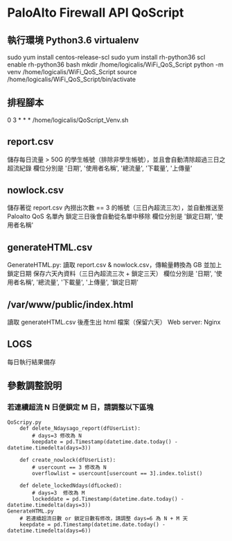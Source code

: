 # PaloAlto Firewall API QoScript
## 執行環境 Python3.6 virtualenv
sudo yum install centos-release-scl
sudo yum install rh-python36
scl enable rh-python36 bash
mkdir /home/logicalis/WiFi_QoS_Script
python -m venv /home/logicalis/WiFi_QoS_Script
source /home/logicalis/WiFi_QoS_Script/bin/activate

## 排程腳本
0 3 * * * /home/logicalis/QoScript_Venv.sh

## report.csv 
儲存每日流量 > 50G 的學生帳號（排除非學生帳號），並且會自動清除超過三日之超流紀錄
欄位分別是 '日期', '使用者名稱', '總流量', '下載量', '上傳量'

## nowlock.csv 
儲存著從 report.csv 內撈出次數 == 3 的帳號（三日內超流三次），並自動推送至 Paloalto QoS 名單內
鎖定三日後會自動從名單中移除
欄位分別是 '鎖定日期', '使用者名稱'

## generateHTML.csv
GenerateHTML.py: 讀取 report.csv & nowlock.csv，傳輸量轉換為 GB 並加上鎖定日期
保存六天內資料（三日內超流三次 + 鎖定三天）
欄位分別是 '日期', '使用者名稱', '總流量', '下載量', '上傳量', '鎖定日期'

## /var/www/public/index.html
讀取 generateHTML.csv 後產生出 html 檔案（保留六天）
Web server: Nginx

## LOGS
每日執行結果備存

## 參數調整說明
### 若連續超流 N 日便鎖定 M 日，請調整以下區塊
```
QoScripy.py
    def delete_Ndaysago_report(dfUserList):
        # days=3 修改為 N
        keepdate = pd.Timestamp(datetime.date.today() - datetime.timedelta(days=3))

    def create_nowlock(dfUserList):
        # usercount == 3 修改為 N
        overflowlist = usercount[usercount == 3].index.tolist()

    def delete_lockedNdays(dfLocked):
        # days=3  修改為 M 
        lockeddate = pd.Timestamp(datetime.date.today() - datetime.timedelta(days=3))
GenerateHTML.py
    # 若連續超流日數 or 鎖定日數有修改，請調整 days=6 為 N + M 天
    keepdate = pd.Timestamp(datetime.date.today() - datetime.timedelta(days=6))
```
